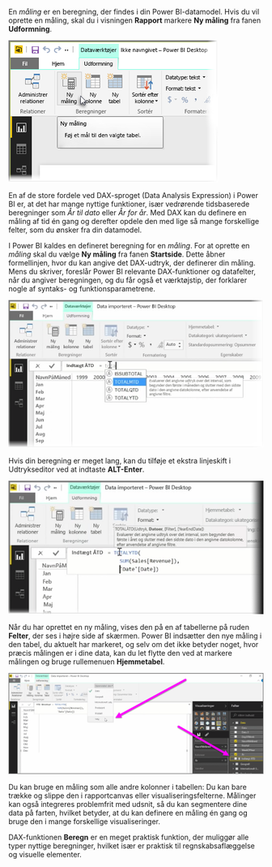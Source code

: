 En *måling* er en beregning, der findes i din Power BI-datamodel. Hvis du vil oprette en måling, skal du i visningen **Rapport** markere **Ny måling** fra fanen **Udformning**.

![](media/2-5-create-calculated-measures/2-5_1.png)

En af de store fordele ved DAX-sproget (Data Analysis Expression) i Power BI er, at det har mange nyttige funktioner, især vedrørende tidsbaserede beregninger som *År til dato* eller *År for år*. Med DAX kan du definere en måling af tid én gang og derefter opdele den med lige så mange forskellige felter, som du ønsker fra din datamodel.

I Power BI kaldes en defineret beregning for en *måling*. For at oprette en *måling* skal du vælge **Ny måling** fra fanen **Startside**. Dette åbner formellinjen, hvor du kan angive det DAX-udtryk, der definerer din måling. Mens du skriver, foreslår Power BI relevante DAX-funktioner og datafelter, når du angiver beregningen, og du får også et værktøjstip, der forklarer nogle af syntaks- og funktionsparametrene.

![](media/2-5-create-calculated-measures/2-5_2.png)

Hvis din beregning er meget lang, kan du tilføje et ekstra linjeskift i Udtrykseditor ved at indtaste **ALT-Enter**.

![](media/2-5-create-calculated-measures/2-5_3.png)

Når du har oprettet en ny måling, vises den på en af tabellerne på ruden **Felter**, der ses i højre side af skærmen. Power BI indsætter den nye måling i den tabel, du aktuelt har markeret, og selv om det ikke betyder noget, hvor præcis målingen er i dine data, kan du let flytte den ved at markere målingen og bruge rullemenuen **Hjemmetabel**.

![](media/2-5-create-calculated-measures/2-5_4.png)

Du kan bruge en måling som alle andre kolonner i tabellen: Du kan bare trække og slippe den i rapportcanvas eller visualiseringsfelterne. Målinger kan også integreres problemfrit med udsnit, så du kan segmentere dine data på farten, hvilket betyder, at du kan definere en måling én gang og bruge den i mange forskellige visualiseringer.

DAX-funktionen **Beregn** er en meget praktisk funktion, der muliggør alle typer nyttige beregninger, hvilket især er praktisk til regnskabsaflæggelse og visuelle elementer.

